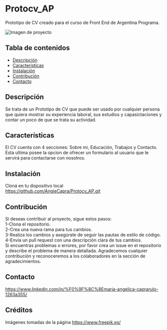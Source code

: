 # Protocv_AP
Prototipo de CV creado para el curso de Front End de Argentina Programa. 

![Imagen de proyecto](https://github.com/AngieCapra/Protocv_AP/blob/master/Assets/hero.png)

## Tabla de contenidos

- [Descripción](#descripción)
- [Características](#características)
- [Instalación](#instalación)
- [Contribución](#contribución)
- [Contacto](#contacto)
  
  
## Descripción
Se trata de un Prototipo de CV que puede ser usado por cualquier persona que quiera mostrar
su experiencia laboral, sus estudios y capasictaciones y contar un poco de que se trata su actividad.

## Características
El CV cuenta con 4 secciones: Sobre mi, Educación, Trabajos y Contacto. 
Esta ultima posee la opcion de ofrecer un formulario al usuario que le servirá para contactarse con nosotros.

## Instalación
Cloná en tu dispositivo local <br>
https://github.com/AngieCapra/Protocv_AP.git

## Contribución

Si deseas contribuir al proyecto, sigue estos pasos:<br>
1-Clona el repositorio.<br>
2-Crea una nueva rama para tus cambios.<br>
3-Realiza los cambios y asegúrate de seguir las pautas de estilo de código.<br>
4-Envía un pull request con una descripción clara de tus cambios.<br>
Si encuentras problemas o errores, por favor crea un issue en el repositorio y describe el problema de manera detallada.
Agradecemos cualquier contribución y reconoceremos a los colaboradores en la sección de agradecimientos.

## Contacto
https://www.linkedin.com/in/%F0%9F%8C%8Emaria-angelica-caprarulo-1263a355/

## Créditos
Imágenes tomadas de la página https://www.freepik.es/
